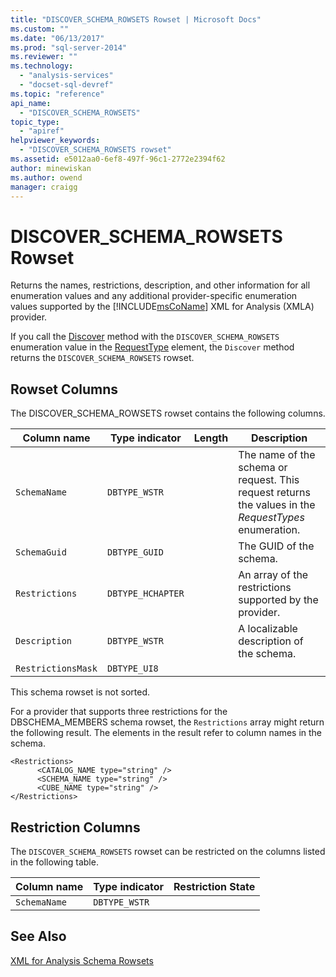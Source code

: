 ```yaml
---
title: "DISCOVER_SCHEMA_ROWSETS Rowset | Microsoft Docs"
ms.custom: ""
ms.date: "06/13/2017"
ms.prod: "sql-server-2014"
ms.reviewer: ""
ms.technology: 
  - "analysis-services"
  - "docset-sql-devref"
ms.topic: "reference"
api_name: 
  - "DISCOVER_SCHEMA_ROWSETS"
topic_type: 
  - "apiref"
helpviewer_keywords: 
  - "DISCOVER_SCHEMA_ROWSETS rowset"
ms.assetid: e5012aa0-6ef8-497f-96c1-2772e2394f62
author: minewiskan
ms.author: owend
manager: craigg
---
```

# DISCOVER_SCHEMA_ROWSETS Rowset
  Returns the names, restrictions, description, and other information for all enumeration values and any additional provider-specific enumeration values supported by the [!INCLUDE[msCoName](../../../includes/msconame-md.md)] XML for Analysis (XMLA) provider.  
  
 If you call the [Discover](../../xmla/xml-elements-methods-discover.md) method with the `DISCOVER_SCHEMA_ROWSETS` enumeration value in the [RequestType](../../xmla/xml-elements-properties/type-element-xmla.md) element, the `Discover` method returns the `DISCOVER_SCHEMA_ROWSETS` rowset.  
  
## Rowset Columns  
 The DISCOVER_SCHEMA_ROWSETS rowset contains the following columns.  
  
|Column name|Type indicator|Length|Description|  
|-----------------|--------------------|------------|-----------------|  
|`SchemaName`|`DBTYPE_WSTR`||The name of the schema or request. This request returns the values in the *RequestTypes* enumeration.|  
|`SchemaGuid`|`DBTYPE_GUID`||The GUID of the schema.|  
|`Restrictions`|`DBTYPE_HCHAPTER`||An array of the restrictions supported by the provider.|  
|`Description`|`DBTYPE_WSTR`||A localizable description of the schema.|  
|`RestrictionsMask`|`DBTYPE_UI8`|||  
  
 This schema rowset is not sorted.  
  
 For a provider that supports three restrictions for the DBSCHEMA_MEMBERS schema rowset, the `Restrictions` array might return the following result. The elements in the result refer to column names in the schema.  
  
```  
<Restrictions>  
      <CATALOG_NAME type="string" />   
      <SCHEMA_NAME type="string" />   
      <CUBE_NAME type="string" />   
</Restrictions>  
```  
  
## Restriction Columns  
 The `DISCOVER_SCHEMA_ROWSETS` rowset can be restricted on the columns listed in the following table.  
  
|Column name|Type indicator|Restriction State|  
|-----------------|--------------------|-----------------------|  
|`SchemaName`|`DBTYPE_WSTR`||  
  
## See Also  
 [XML for Analysis Schema Rowsets](xml-for-analysis-schema-rowsets.md)  
  
  
